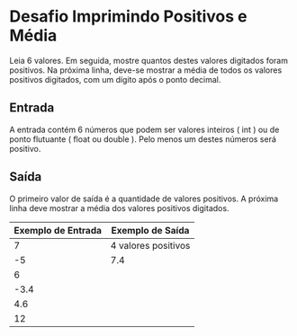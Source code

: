 # Desafio Imprimindo Positivos e Média
Leia 6 valores. Em seguida, mostre quantos destes valores digitados foram positivos. Na próxima linha, deve-se mostrar a média de todos os valores positivos digitados, com um dígito após o ponto decimal.

## Entrada
A entrada contém 6 números que podem ser valores inteiros ( int ) ou de ponto flutuante ( float ou double ). Pelo menos um destes números será positivo.

## Saída
O primeiro valor de saída é a quantidade de valores positivos. A próxima linha deve mostrar a média dos valores positivos digitados.

Exemplo de Entrada	| Exemplo de Saída
--------------------|------------------
7                   | 4 valores positivos
-5                  | 7.4
6                   |
-3.4                |
4.6                 |
12                  |
